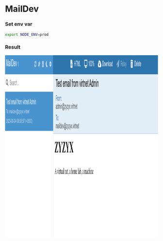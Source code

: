 # MailDev

### Set env var

```bash
export NODE_ENV=prod
```

### Result

<img src="./images/maildev-email-received.png" style="height: 600px; width:1100px;"/>
